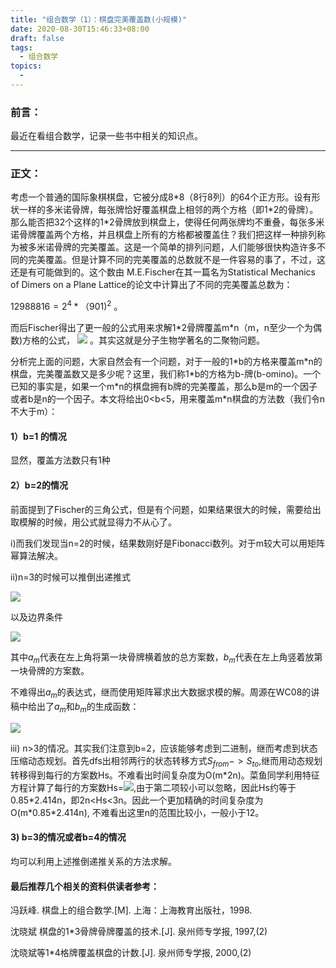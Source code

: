 ```yaml
---
title: "组合数学（1）：棋盘完美覆盖数(小规模)"
date: 2020-08-30T15:46:33+08:00
draft: false
tags:
  - 组合数学
topics:
  - 
---
```


### 前言：

最近在看组合数学，记录一些书中相关的知识点。

---

### 正文：

考虑一个普通的国际象棋棋盘，它被分成8\*8（8行8列）的64个正方形。设有形状一样的多米诺骨牌，每张牌恰好覆盖棋盘上相邻的两个方格（即1\*2的骨牌）。那么能否把32个这样的1*2骨牌放到棋盘上，使得任何两张牌均不重叠，每张多米诺骨牌覆盖两个方格，并且棋盘上所有的方格都被覆盖住？我们把这样一种排列称为被多米诺骨牌的完美覆盖。这是一个简单的排列问题，人们能够很快构造许多不同的完美覆盖。但是计算不同的完美覆盖的总数就不是一件容易的事了，不过，这还是有可能做到的。这个数由 M.E.Fischer在其一篇名为Statistical Mechanics of Dimers on a Plane Lattice的论文中计算出了不同的完美覆盖总数为：

 $12988816 = 2^4 * （901)^2$ 。

而后Fischer得出了更一般的公式用来求解1*2骨牌覆盖m\*n（m，n至少一个为偶数)方格的公式， ![](https://gitee.com//riotian/blogimage/raw/master/img/20200823213834.jpeg) 。其实这就是分子生物学著名的二聚物问题。

   分析完上面的问题，大家自然会有一个问题，对于一般的1\*b的方格来覆盖m\*n的棋盘，完美覆盖数又是多少呢？这里，我们称1\*b的方格为b-牌(b-omino)。一个已知的事实是，如果一个m\*n的棋盘拥有b牌的完美覆盖，那么b是m的一个因子或者b是n的一个因子。本文将给出0<b<5，用来覆盖m*n棋盘的方法数（我们令n不大于m）：

#### **1）b=1 的情况**

显然，覆盖方法数只有1种

#### **2）b=2的情况**

   前面提到了Fischer的三角公式，但是有个问题，如果结果很大的时候，需要给出取模解的时候，用公式就显得力不从心了。

i)而我们发现当n=2的时候，结果数刚好是Fibonacci数列。对于m较大可以用矩阵幂算法解决。

ii)n=3的时候可以推倒出递推式

![](https://gitee.com//riotian/blogimage/raw/master/img/20200823214234.jpeg)  

以及边界条件

![](https://gitee.com//riotian/blogimage/raw/master/img/20200823214239.jpeg)

其中$a_m$代表在左上角将第一块骨牌横着放的总方案数，$b_m$代表在左上角竖着放第一块骨牌的方案数。

不难得出$a_m$的表达式，继而使用矩阵幂求出大数据求模的解。周源在WC08的讲稿中给出了$a_m$和$b_m$的生成函数：

![](https://gitee.com//riotian/blogimage/raw/master/img/20200823214313.jpeg)

iii) n>3的情况。其实我们注意到b=2，应该能够考虑到二进制，继而考虑到状态压缩动态规划。首先dfs出相邻两行的状态转移方式$S_{from}->S_{to}$,继而用动态规划转移得到每行的方案数Hs。不难看出时间复杂度为O(m\*2n)。菜鱼同学利用特征方程计算了每行的方案数Hs=![](https://gitee.com//riotian/blogimage/raw/master/img/20200823213911.jpeg),由于第二项较小可以忽略，因此Hs约等于0.85\*2.414n，即2n<Hs<3n。因此一个更加精确的时间复杂度为O(m\*0.85*2.414n), 不难看出这里n的范围比较小，一般小于12。

#### **3) b=3的情况或者b=4的情况**

均可以利用上述推倒递推关系的方法求解。

 

#### **最后推荐几个相关的资料供读者参考：**

冯跃峰. 棋盘上的组合数学.[M]. 上海：上海教育出版社，1998.

沈晓斌 棋盘的1*3骨牌骨牌覆盖的技术.[J]. 泉州师专学报, 1997,(2)

沈晓斌等1*4格牌覆盖棋盘的计数.[J]. 泉州师专学报, 2000,(2)  